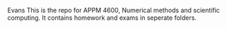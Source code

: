 Evans
This is the repo for APPM 4600, Numerical methods and scientific computing.
It contains homework and exams in seperate folders.
